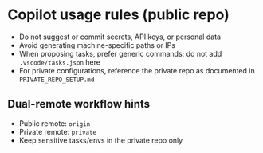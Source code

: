 # Copilot usage rules (public repo)

- Do not suggest or commit secrets, API keys, or personal data
- Avoid generating machine-specific paths or IPs
- When proposing tasks, prefer generic commands; do not add `.vscode/tasks.json` here
- For private configurations, reference the private repo as documented in `PRIVATE_REPO_SETUP.md`

## Dual-remote workflow hints

- Public remote: `origin`
- Private remote: `private`
- Keep sensitive tasks/envs in the private repo only
